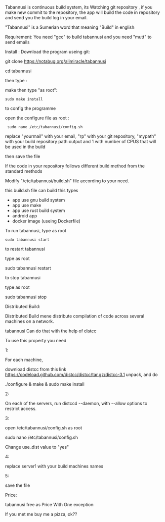 Tabannusi is continuous build system, its Watching git repository , if you make new commit to the repository, the app will build the code in repository and send you the build log in your email.

"Tabannusi" is a Sumerian word that meaning "Build" in english

Requirement:
You need "gcc" to build tabannusi
and you need "mutt" to send emails

Install :
Download the program useing git:

git clone https://notabug.org/alimiracle/tabannusi

  cd tabannusi

then type  :

make
    then type "as root":

    sudo make install

to config the programme 

open the configure file as root :

     sudo nano /etc/tabannusi/config.sh

replace "yourmail"  with your email, "rp"  with your git repository, "mypath"  with your build repository path output and 1  with number of CPUS that will be used in the build

then save the file

If the code in your repository follows different build method from the standard methods

Modify "/etc/tabannusi/build.sh" file according to your need.

this build.sh file
can build this types
- app use gnu build system
- app use make
- app use rust build system
- android app
- docker image (useing Dockerfile)

To run tabannusi, type as root

    sudo tabannusi start

to restart tabannusi

type as root

sudo tabannusi restart

to stop tabannusi

type as root

sudo tabannusi stop

Distributed Build:

Distributed Build mene distribute compilation of code across several machines on a network.

tabannusi Can  do that with the help of distcc

To use  this property you need

1:

  For each machine, 

download distcc
from this link
https://codeload.github.com/distcc/distcc/tar.gz/distcc-3.1
 unpack, and do 

./configure & make & sudo make install

2:

  On each of the servers, run distccd --daemon, with --allow options to restrict access. 

3:

 open /etc/tabannusi/config.sh as root

sudo nano /etc/tabannusi/config.sh

Change use_dist value to "yes"

4:

 replace server1  with your build machines names

5:

 save the file


Price:

tabannusi free as Price
With One exception

If you met me buy me a pizza, ok??
